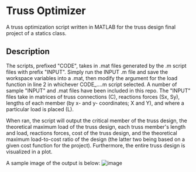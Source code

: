 # Truss Optimizer

A truss optimization script written in MATLAB for the truss design final project of a statics class.

## Description

The scripts, prefixed "CODE", takes in .mat files generated by the .m script files with prefix "INPUT". Simply run the INPUT .m file and save the workspace variables into a .mat, then modify the argument for the load function in line 2 in whichever CODE_....m script selected. A number of sample "INPUT" and .mat files have been included in this repo. The "INPUT" files take in matrices of truss connections (C), reactions forces (Sx, Sy), lengths of each member (by x- and y- coordinates; X and Y), and where a particular load is placed (L).

When ran, the script will output the critical member of the truss design, the theoretical maximum load of the truss design, each truss member's length and load, reactions forces, cost of the truss design, and the theoretical maximum load-to-cost ratio of the design (the latter two being based on a given cost function for the project). Furthermore, the entire truss design is visualized in a plot.

A sample image of the output is below:
![image](https://github.com/jilinnn/truss-optimizer/assets/133818802/40050a38-ab23-4d16-a3d9-5cf0ec7951ec)
